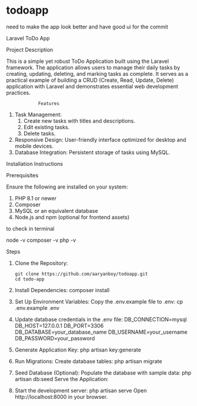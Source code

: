 # todoapp

need to make the app look better and have good ui
for the commit

Laravel ToDo App

Project Description

This is a simple yet robust ToDo Application built using the Laravel framework. The application allows users to manage their daily tasks by creating, updating, deleting, and marking tasks as complete. It serves as a practical example of building a CRUD (Create, Read, Update, Delete) application with Laravel and demonstrates essential web development practices.

                Features

1. Task Management:
   1. Create new tasks with titles and descriptions.
   2. Edit existing tasks.
   3. Delete tasks.
2. Responsive Design: User-friendly interface optimized for desktop and mobile devices.
3. Database Integration: Persistent storage of tasks using MySQL.

Installation Instructions

Prerequisites

Ensure the following are installed on your system:

1. PHP 8.1 or newer
2. Composer
3. MySQL or an equivalent database
4. Node.js and npm (optional for frontend assets)

to check in terminal

node -v
composer -v
php -v

Steps

1.  Clone the Repository:

        git clone https://github.com/aaryanboy/todoapp.git
        cd todo-app

2.  Install Dependencies:
    composer install

3.  Set Up Environment Variables:
    Copy the .env.example file to .env:
    cp .env.example .env

4.  Update database credentials in the .env file:
    DB_CONNECTION=mysql
    DB_HOST=127.0.0.1
    DB_PORT=3306
    DB_DATABASE=your_database_name
    DB_USERNAME=your_username
    DB_PASSWORD=your_password

5.  Generate Application Key:
    php artisan key:generate

6.  Run Migrations:
    Create database tables:
    php artisan migrate

7.  Seed Database (Optional):
    Populate the database with sample data:
    php artisan db:seed
    Serve the Application:

8.  Start the development server:
    php artisan serve
    Open http://localhost:8000 in your browser.
